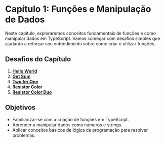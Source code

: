 # Capítulo 1: Funções e Manipulação de Dados
Neste capítulo, exploraremos conceitos fundamentais de funções e como manipular dados em TypeScript. Vamos começar com desafios simples que ajudarão a reforçar seu entendimento sobre como criar e utilizar funções.

## Desafios do Capítulo
1. [**Hello World**](./1-hello-world/README.md)
2. [**Get Sum**](./2-get-sum/README.md)
3. [**Two fer One**](./3-two-fer-one/README.md)
4. [**Resistor Color**](./4-resitor-color/README.md)
4. [**Resistor Color Duo**](./5-resitor-color-duo/README.md)


## Objetivos
- Familiarizar-se com a criação de funções em TypeScript.
- Aprender a manipular dados como números e strings.
- Aplicar conceitos básicos de lógica de programação para resolver problemas.

